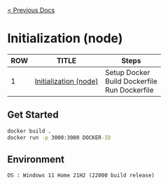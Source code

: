 [< Previous Docs](../README.md)

# Initialization (node)

| ROW | TITLE      | Steps |
| --- | ---------- | ----- | 
| 1 | [Initialization (node)](https://github.com/unchaptered/docker-and-kubernetes/tree/main/1.%20Initialization%20(node)) | Setup Docker <br> Build Dockerfile <br> Run Dockerfile |

## Get Started

```cmd
docker build .
docker run -p 3000:3000 DOCKER-ID
```

## Environment

```
OS : Windows 11 Home 21H2 (22000 build release)
```